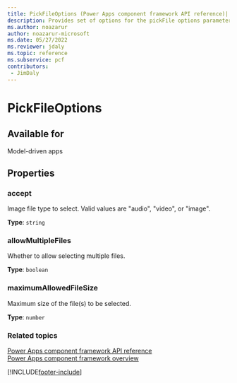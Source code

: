 ```yaml
---
title: PickFileOptions (Power Apps component framework API reference)| Microsoft Docs
description: Provides set of options for the pickFile options parameter.
ms.author: noazarur
author: noazarur-microsoft
ms.date: 05/27/2022
ms.reviewer: jdaly
ms.topic: reference
ms.subservice: pcf
contributors:
 - JimDaly
---
```


# PickFileOptions

## Available for

Model-driven apps

## Properties

### accept

Image file type to select. Valid values are "audio", "video", or "image".

**Type**: `string`

### allowMultipleFiles

Whether to allow selecting multiple files.

**Type**: `boolean`

### maximumAllowedFileSize

Maximum size of the file(s) to be selected.

**Type**: `number`


### Related topics

[Power Apps component framework API reference](../reference/index.md)<br/>
[Power Apps component framework overview](../overview.md)

[!INCLUDE[footer-include](../../../includes/footer-banner.md)]
